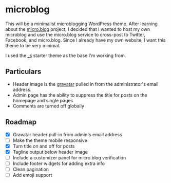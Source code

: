 # microblog

This will be a minimalist microblogging WordPress theme. After learning about the [micro.blog](http://micro.blog) project, I decided that I wanted to host my own microblog and use the micro.blog service to cross-post to Twitter, Facebook, and micro.blog. Since I already have my own website, I want this theme to be very minimal.

I used the [_s](https://github.com/Automattic/_s) starter theme as the base I'm working from. 

## Particulars

- Header image is the [gravatar](http://gravatar.com) pulled in from the administrator's email address. 
- Admin page has the ability to suppress the title for posts on the homepage and single pages
- Comments are turned off globally



## Roadmap

- [x] Gravatar header pull-in from admin's email address
- [ ] Make the theme mobile responsive
- [x] Turn title on and off for posts
- [x] Tagline output below header image
- [ ] Include a customizer panel for micro.blog verification
- [ ] Include footer widgets for adding extra info
- [ ] Clean pagination
- [ ] Add emoji support
